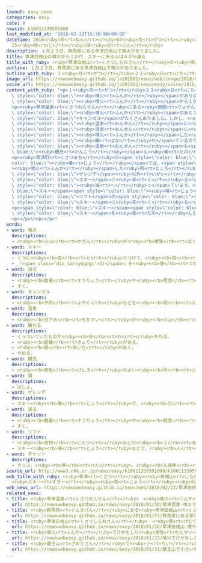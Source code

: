 ```yaml
---
layout: easy_news
categories: easy
cate: 8
newsid: k10011339591000
last_modified_at: '2018-02-23T15:30:00+09:00'
datetime: 2018<ruby>年<rt>ねん</rt></ruby>02<ruby>月<rt>がつ</rt></ruby>23<ruby>日<rt>にち</rt></ruby>
  15<ruby>時<rt>じ</rt></ruby>30<ruby>分<rt>ふん</rt></ruby>
description: １月２３日、群馬県にある草津白根山で噴火がありました。
title: 草津白根山の噴火から１か月　スキーに来る人は４０％減る
title_with_ruby: <ruby>草津白根山<rt>くさつしらねさん</rt></ruby>の<ruby>噴火<rt>ふんか</rt></ruby>から１か<ruby>月<rt>げつ</rt></ruby>　スキーに<ruby>来<rt>く</rt></ruby>る<ruby>人<rt>ひと</rt></ruby>は４０％<ruby>減<rt>へ</rt></ruby>る
outline: １月２３日、群馬県にある草津白根山で噴火がありました。
outline_with_ruby: １<ruby>月<rt>がつ</rt></ruby>２３<ruby>日<rt>にち</rt></ruby>、<ruby>群馬県<rt>ぐんまけん</rt></ruby>にある<ruby>草津白根山<rt>くさつしらねさん</rt></ruby>で<ruby>噴火<rt>ふんか</rt></ruby>がありました。
image_url: https://newswebeasy.github.io/ja201802/news/web/image/2018/02/23/K10011339591_1802230641_1802230703_01_03.jpg
voice_url: https://newswebeasy.github.io/ja201802/news/easy/voice/2018/02/23/k10011339591000.mp3
content_with_ruby: "<p>１<ruby>月<rt>がつ</rt></ruby>２３<ruby>日<rt>にち</rt></ruby>、<ruby>群馬県<rt>ぐんまけん</rt></ruby>にある<ruby>草津白根山<rt>くさつしらねさん</rt></ruby>で<span\
  \ style=\"color: blue;\"><ruby>噴火<rt>ふんか</rt></ruby></span>がありました。<ruby>飛<rt>と</rt></ruby>んできた<ruby>石<rt>いし</rt></ruby>などで<ruby>１人<rt>ひとり</rt></ruby>が<ruby>亡<rt>な</rt></ruby>くなって、１１<ruby>人<rt>にん</rt></ruby>がけがをしました。この<span\
  \ style=\"color: blue;\"><ruby>噴火<rt>ふんか</rt></ruby></span>から１か<ruby>月<rt>げつ</rt></ruby>になりました。</p>\n\
  <p><ruby>草津温泉<rt>くさつおんせん</rt></ruby>にある<ruby>旅館<rt>りょかん</rt></ruby>やホテルでは、<span\
  \ style=\"color: blue;\"><ruby>噴火<rt>ふんか</rt></ruby></span>のあと１<ruby>週間<rt>しゅうかん</rt></ruby>ぐらいは<ruby>予約<rt>よやく</rt></ruby>の<span\
  \ style=\"color: blue;\">キャンセル</span>がたくさんありました。しかし、<ruby>最近<rt>さいきん</rt></ruby>は<span\
  \ style=\"color: blue;\"><ruby>温泉<rt>おんせん</rt></ruby></span>に<ruby>来<rt>く</rt></ruby>る<ruby>人<rt>ひと</rt></ruby>が<ruby>少<rt>すこ</rt></ruby>しずつ<ruby>増<rt>ふ</rt></ruby>えています。<span\
  \ style=\"color: blue;\"><ruby>温泉<rt>おんせん</rt></ruby></span>に<ruby>来<rt>き</rt></ruby>た<ruby>女性<rt>じょせい</rt></ruby>は「<ruby>草津温泉<rt>くさつおんせん</rt></ruby>は<span\
  \ style=\"color: blue;\"><ruby>噴火<rt>ふんか</rt></ruby></span>した<ruby>所<rt>ところ</rt></ruby>から<span\
  \ style=\"color: blue;\"><ruby>離<rt>はな</rt></ruby>れ</span>ているので<ruby>大丈夫<rt>だいじょうぶ</rt></ruby>だと<ruby>聞<rt>き</rt></ruby>きました。<span\
  \ style=\"color: blue;\"><ruby>温泉<rt>おんせん</rt></ruby></span>も<span style=\"color:\
  \ blue;\"><ruby>観光<rt>かんこう</rt></ruby></span>も<ruby>楽<rt>たの</rt></ruby>しみました」と<ruby>話<rt>はな</rt></ruby>していました。</p>\n\
  <p><ruby>草津町<rt>くさつまち</rt></ruby>の<span style=\"color: blue;\">スキー</span><span style=\"\
  color: blue;\"><ruby>場<rt>じょう</rt></ruby></span>では、<span style=\"color: blue;\"\
  ><ruby>噴火<rt>ふんか</rt></ruby></span>した<ruby>所<rt>ところ</rt></ruby>から<ruby>近<rt>ちか</rt></ruby>い<span\
  \ style=\"color: blue;\">ゲレンデ</span><ruby>以外<rt>いがい</rt></ruby>では<ruby>滑<rt>すべ</rt></ruby>ることができます。しかし、<span\
  \ style=\"color: blue;\">スキー</span>に<ruby>来<rt>く</rt></ruby>る<ruby>人<rt>ひと</rt></ruby>はいつもの<ruby>年<rt>とし</rt></ruby>より４０％ぐらい<span\
  \ style=\"color: blue;\"><ruby>減<rt>へ</rt></ruby>っ</span>ています。<span style=\"color:\
  \ blue;\">スキー</span><span style=\"color: blue;\"><ruby>場<rt>じょう</rt></ruby></span>は<span\
  \ style=\"color: blue;\">リフト</span>の<span style=\"color: blue;\">チケット</span>を３０％ぐらい<ruby>安<rt>やす</rt></ruby>くしましたが、<span\
  \ style=\"color: blue;\">スキー</span>に<ruby>来<rt>く</rt></ruby>る<ruby>人<rt>ひと</rt></ruby>はあまり<ruby>増<rt>ふ</rt></ruby>えていません。</p>\n\
  <p><span style=\"color: blue;\">スキー</span><span style=\"color: blue;\"><ruby>場<rt>じょう</rt></ruby></span>の<ruby>人<rt>ひと</rt></ruby>は「<ruby>安全<rt>あんぜん</rt></ruby>にしっかり<ruby>気<rt>き</rt></ruby>をつけて、たくさんの<ruby>人<rt>ひと</rt></ruby>が<span\
  \ style=\"color: blue;\">スキー</span>を<ruby>楽<rt>たの</rt></ruby>しむことができるようにしたいです」と<ruby>話<rt>はな</rt></ruby>しています。</p>\n\
  <p></p>\n<p></p>"
words:
- word: 噴火
  descriptions:
  - <ruby><rb>火山</rb><rt>かざん</rt></ruby>が<ruby><rb>爆発</rb><rt>ばくはつ</rt></ruby>して、とけた<ruby><rb>溶岩</rb><rt>ようがん</rt></ruby>や、<ruby><rb>火山灰</rb><rt>かざんばい</rt></ruby>・<ruby><rb>水蒸気</rb><rt>すいじょうき</rt></ruby>・ガスをふき<ruby><rb>出</rb><rt>だ</rt></ruby>すこと。
- word: スキー
  descriptions:
  - くつに<ruby><rb>取</rb><rt>と</rt></ruby>りつけて、<ruby><rb>雪</rb><rt>ゆき</rt></ruby>の<ruby><rb>上</rb><rt>うえ</rt></ruby>をすべる<ruby><rb>細長</rb><rt>ほそなが</rt></ruby>い<ruby><rb>板</rb><rt>いた</rt></ruby>。
  - 「<span class="dic_sansyogogi">1)</span>」を<ruby><rb>使</rb><rt>つか</rt></ruby>って<ruby><rb>雪</rb><rt>ゆき</rt></ruby>の<ruby><rb>上</rb><rt>うえ</rt></ruby>をすべるスポーツ。
- word: 減る
  descriptions:
  - <ruby><rb>数量</rb><rt>すうりょう</rt></ruby>や<ruby><rb>程度</rb><rt>ていど</rt></ruby>が<ruby><rb>少</rb><rt>すく</rt></ruby>なくなる。
  - すく。
- word: キャンセル
  descriptions:
  - <ruby><rb>予約</rb><rt>よやく</rt></ruby>などを<ruby><rb>取</rb><rt>と</rt></ruby>り<ruby><rb>消</rb><rt>け</rt></ruby>すこと。
- word: 温泉
  descriptions:
  - <ruby><rb>地下水</rb><rt>ちかすい</rt></ruby>が<ruby><rb>火山</rb><rt>かざん</rt></ruby>などの<ruby><rb>熱</rb><rt>ねつ</rt></ruby>で<ruby><rb>温</rb><rt>あたた</rt></ruby>められて、<ruby><rb>地下</rb><rt>ちか</rt></ruby>からわき<ruby><rb>出</rb><rt>だ</rt></ruby>す<ruby><rb>湯</rb><rt>ゆ</rt></ruby>。いろいろな<ruby><rb>成分</rb><rt>せいぶん</rt></ruby>がとけていて<ruby><rb>病気</rb><rt>びょうき</rt></ruby>に<ruby><rb>効</rb><rt>き</rt></ruby>く。また、その<ruby><rb>湯</rb><rt>ゆ</rt></ruby>の<ruby><rb>出</rb><rt>で</rt></ruby>る<ruby><rb>場所</rb><rt>ばしょ</rt></ruby>。
- word: 離れる
  descriptions:
  - くっついていたものが<ruby><rb>分</rb><rt>わ</rt></ruby>かれる。
  - <ruby><rb>距離</rb><rt>きょり</rt></ruby>がある。
  - <ruby><rb>間</rb><rt>あいだ</rt></ruby>があく。
  - やめる。
- word: 観光
  descriptions:
  - <ruby><rb>景色</rb><rt>けしき</rt></ruby>のよい<ruby><rb>所</rb><rt>ところ</rt></ruby>や<ruby><rb>名所</rb><rt>めいしょ</rt></ruby>などを<ruby><rb>見物</rb><rt>けんぶつ</rt></ruby>して<ruby><rb>回</rb><rt>まわ</rt></ruby>ること。
- word: 場
  descriptions:
  - ばしょ。
- word: ゲレンデ
  descriptions:
  - スキー<ruby><rb>場</rb><rt>じょう</rt></ruby>で、<ruby><rb>広</rb><rt>ひろ</rt></ruby>い<ruby><rb>斜面</rb><rt>しゃめん</rt></ruby>となっている<ruby><rb>所</rb><rt>ところ</rt></ruby>。
- word: 減る
  descriptions:
  - <ruby><rb>数量</rb><rt>すうりょう</rt></ruby>や<ruby><rb>程度</rb><rt>ていど</rt></ruby>が<ruby><rb>少</rb><rt>すく</rt></ruby>なくなる。
  - すく。
- word: リフト
  descriptions:
  - <ruby><rb>荷物</rb><rt>にもつ</rt></ruby>などの<ruby><rb>上</rb><rt>あ</rt></ruby>げ<ruby><rb>下</rb><rt>お</rt></ruby>ろしに<ruby><rb>使</rb><rt>つか</rt></ruby>う、<ruby><rb>小</rb><rt>ちい</rt></ruby>さなエレベーター。<ruby><rb>昇降機</rb><rt>しょうこうき</rt></ruby>。
  - スキー<ruby><rb>場</rb><rt>じょう</rt></ruby>などで、<ruby><rb>人</rb><rt>ひと</rt></ruby>を<ruby><rb>高</rb><rt>たか</rt></ruby>い<ruby><rb>所</rb><rt>ところ</rt></ruby>に<ruby><rb>運</rb><rt>はこ</rt></ruby>ぶ<ruby><rb>装置</rb><rt>そうち</rt></ruby>。
- word: チケット
  descriptions:
  - きっぷ。<ruby><rb>券</rb><rt>けん</rt></ruby>。<ruby><rb>入場券</rb><rt>にゅうじょうけん</rt></ruby>・<ruby><rb>乗車券</rb><rt>じょうしゃけん</rt></ruby>・<ruby><rb>食券</rb><rt>しょっけん</rt></ruby>など。
source_url: http://www3.nhk.or.jp/news/easy/k10011339591000/k10011339591000.html
web_title_with_ruby: <ruby>草津<rt>くさつ</rt></ruby><ruby>白根山<rt>しらねさん</rt></ruby><ruby>噴火<rt>ふんか</rt></ruby>から１か<ruby>月<rt>げつ</rt></ruby>
  <ruby>スキー<rt>すきー</rt></ruby><ruby>場<rt>じょう</rt></ruby><ruby>利用客<rt>りようきゃく</rt></ruby>は４<ruby>割減<rt>わりげん</rt></ruby>
web_news_url: https://newswebeasy.github.io/news/web/2018/02/23/草津白根山噴火から1か月-スキー場利用客は4割減
related_news:
- title: <ruby>草津温泉<rt>くさつおんせん</rt></ruby>　<ruby>噴火<rt>ふんか</rt></ruby>で<ruby>約<rt>やく</rt></ruby>５５００<ruby>件<rt>けん</rt></ruby>のキャンセルが<ruby>出<rt>で</rt></ruby>る
  url: https://newswebeasy.github.io/news/easy/2018/01/30/草津温泉-噴火で約5500件のキャンセルが出る
- title: <ruby>群馬県<rt>ぐんまけん</rt></ruby>にある<ruby>草津白根山<rt>くさつしらねさん</rt></ruby>が<ruby>噴火<rt>ふんか</rt></ruby>　<ruby>雪崩<rt>なだれ</rt></ruby>も<ruby>起<rt>お</rt></ruby>こる
  url: https://newswebeasy.github.io/news/easy/2018/01/23/群馬県にある草津白根山が噴火-雪崩も起こる
- title: <ruby>草津白根山<rt>くさつしらねさん</rt></ruby>　<ruby>煙<rt>けむり</rt></ruby>や<ruby>石<rt>いし</rt></ruby>などが<ruby>出<rt>で</rt></ruby>た<ruby>噴火口<rt>ふんかこう</rt></ruby>が６つ<ruby>見<rt>み</rt></ruby>つかる
  url: https://newswebeasy.github.io/news/easy/2018/01/26/草津白根山-煙や石などが出た噴火口が6つ見つかる
- title: <ruby>噴火<rt>ふんか</rt></ruby>でけがをした<ruby>男性<rt>だんせい</rt></ruby>が「<ruby>助<rt>たす</rt></ruby>かったよ」と<ruby>書<rt>か</rt></ruby>いて<ruby>妻<rt>つま</rt></ruby>と<ruby>会話<rt>かいわ</rt></ruby>
  url: https://newswebeasy.github.io/news/easy/2018/01/25/噴火でけがをした男性が助かったよと書いて妻と会話
- title: <ruby>蔵王山<rt>ざおうざん</rt></ruby>で<ruby>小<rt>ちい</rt></ruby>さい<ruby>噴火<rt>ふんか</rt></ruby>があるかもしれない　<ruby>気<rt>き</rt></ruby>をつけて
  url: https://newswebeasy.github.io/news/easy/2018/01/31/蔵王山で小さい噴火があるかもしれない-気をつけて
...
```

